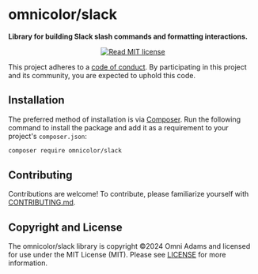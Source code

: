 # omnicolor/slack

**Library for building Slack slash commands and formatting interactions.**

<p align="center">
    <a href="https://github.com/omnicolor/slack/LICENSE.txt">
        <img alt="Read MIT license" src="https://img.shields.io/github/license/omnicolor/slack">
    </a>
</p>

This project adheres to a [code of conduct](CODE_OF_CONDUCT.md). By
participating in this project and its community, you are expected to uphold
this code.

## Installation

The preferred method of installation is via
[Composer](https://getcomposer.org). Run the following command to install the
package and add it as a requirement to your project's `composer.json`:

```bash
composer require omnicolor/slack
```
## Contributing

Contributions are welcome! To contribute, please familiarize yourself with
[CONTRIBUTING.md](CONTRIBUTING.md).

## Copyright and License

The omnicolor/slack library is copyright ©2024 Omni Adams and licensed for use
under the MIT License (MIT). Please see [LICENSE](LICENSE.txt) for more
information.
